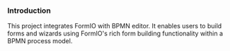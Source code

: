 ### Introduction
This project integrates FormIO with BPMN editor. It enables users to build forms and wizards using FormIO's rich form building functionality within a BPMN process model.

